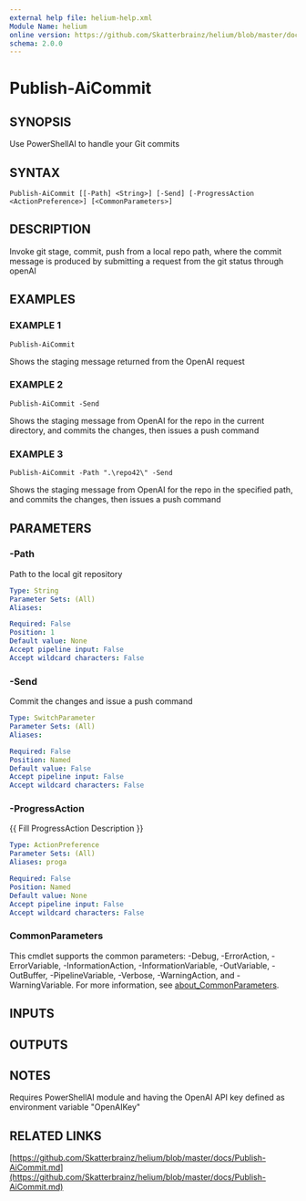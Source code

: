 ```yaml
---
external help file: helium-help.xml
Module Name: helium
online version: https://github.com/Skatterbrainz/helium/blob/master/docs/Publish-AiCommit.md
schema: 2.0.0
---
```


# Publish-AiCommit

## SYNOPSIS
Use PowerShellAI to handle your Git commits

## SYNTAX

```
Publish-AiCommit [[-Path] <String>] [-Send] [-ProgressAction <ActionPreference>] [<CommonParameters>]
```

## DESCRIPTION
Invoke git stage, commit, push from a local repo path, where the commit
message is produced by submitting a request from the git status through openAI

## EXAMPLES

### EXAMPLE 1
```
Publish-AiCommit
```

Shows the staging message returned from the OpenAI request

### EXAMPLE 2
```
Publish-AiCommit -Send
```

Shows the staging message from OpenAI for the repo in the current directory, and commits the changes, then issues a push command

### EXAMPLE 3
```
Publish-AiCommit -Path ".\repo42\" -Send
```

Shows the staging message from OpenAI for the repo in the specified path, and commits the changes, then issues a push command

## PARAMETERS

### -Path
Path to the local git repository

```yaml
Type: String
Parameter Sets: (All)
Aliases:

Required: False
Position: 1
Default value: None
Accept pipeline input: False
Accept wildcard characters: False
```

### -Send
Commit the changes and issue a push command

```yaml
Type: SwitchParameter
Parameter Sets: (All)
Aliases:

Required: False
Position: Named
Default value: False
Accept pipeline input: False
Accept wildcard characters: False
```

### -ProgressAction
{{ Fill ProgressAction Description }}

```yaml
Type: ActionPreference
Parameter Sets: (All)
Aliases: proga

Required: False
Position: Named
Default value: None
Accept pipeline input: False
Accept wildcard characters: False
```

### CommonParameters
This cmdlet supports the common parameters: -Debug, -ErrorAction, -ErrorVariable, -InformationAction, -InformationVariable, -OutVariable, -OutBuffer, -PipelineVariable, -Verbose, -WarningAction, and -WarningVariable. For more information, see [about_CommonParameters](http://go.microsoft.com/fwlink/?LinkID=113216).

## INPUTS

## OUTPUTS

## NOTES
Requires PowerShellAI module and having the OpenAI API key defined as environment variable "OpenAIKey"

## RELATED LINKS

[https://github.com/Skatterbrainz/helium/blob/master/docs/Publish-AiCommit.md](https://github.com/Skatterbrainz/helium/blob/master/docs/Publish-AiCommit.md)


